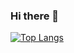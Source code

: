 ### Hi there 👋

[![Top Langs](https://github-readme-stats.vercel.app/api/top-langs/?username=emanoel04&layout=compact)](https://github.com/anuraghazra/github-readme-stats)


